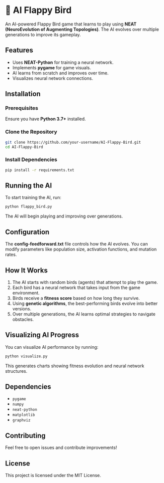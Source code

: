 # 🐤 AI Flappy Bird

An AI-powered Flappy Bird game that learns to play using **NEAT (NeuroEvolution of Augmenting Topologies)**. The AI evolves over multiple generations to improve its gameplay.

## Features
- Uses **NEAT-Python** for training a neural network.
- Implements **pygame** for game visuals.
- AI learns from scratch and improves over time.
- Visualizes neural network connections.

## Installation
### Prerequisites
Ensure you have **Python 3.7+** installed.

### Clone the Repository
```sh
git clone https://github.com/your-username/AI-Flappy-Bird.git
cd AI-Flappy-Bird
```

### Install Dependencies
```sh
pip install -r requirements.txt
```

## Running the AI
To start training the AI, run:
```sh
python flappy_bird.py
```
The AI will begin playing and improving over generations.

## Configuration
The **config-feedforward.txt** file controls how the AI evolves. You can modify parameters like population size, activation functions, and mutation rates.

## How It Works
1. The AI starts with random birds (agents) that attempt to play the game.
2. Each bird has a neural network that takes input from the game environment.
3. Birds receive a **fitness score** based on how long they survive.
4. Using **genetic algorithms**, the best-performing birds evolve into better versions.
5. Over multiple generations, the AI learns optimal strategies to navigate obstacles.

## Visualizing AI Progress
You can visualize AI performance by running:
```sh
python visualize.py
```
This generates charts showing fitness evolution and neural network structures.

## Dependencies
- `pygame`
- `numpy`
- `neat-python`
- `matplotlib`
- `graphviz`

## Contributing
Feel free to open issues and contribute improvements!

## License
This project is licensed under the MIT License.

